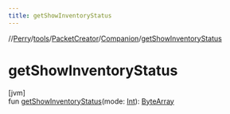 ```yaml
---
title: getShowInventoryStatus
---
```

//[Perry](../../../../index.html)/[tools](../../index.html)/[PacketCreator](../index.html)/[Companion](index.html)/[getShowInventoryStatus](get-show-inventory-status.html)



# getShowInventoryStatus



[jvm]\
fun [getShowInventoryStatus](get-show-inventory-status.html)(mode: [Int](https://kotlinlang.org/api/latest/jvm/stdlib/kotlin/-int/index.html)): [ByteArray](https://kotlinlang.org/api/latest/jvm/stdlib/kotlin/-byte-array/index.html)





